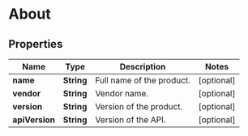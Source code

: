 # About

## Properties
Name | Type | Description | Notes
------------ | ------------- | ------------- | -------------
**name** | **String** | Full name of the product. |  [optional]
**vendor** | **String** | Vendor name. |  [optional]
**version** | **String** | Version of the product. |  [optional]
**apiVersion** | **String** | Version of the API. |  [optional]
